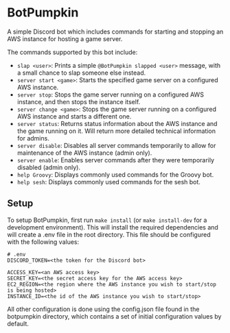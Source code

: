 # BotPumpkin
A simple Discord bot which includes commands for starting and stopping an AWS instance for hosting a game server.

The commands supported by this bot include:
* `slap <user>`: Prints a simple `@BotPumpkin slapped <user>` message, with a small chance to slap someone else instead.
* `server start <game>`: Starts the specified game server on a configured AWS instance.
* `server stop`: Stops the game server running on a configured AWS instance, and then stops the instance itself.
* `server change <game>`: Stops the game server running on a configured AWS instance and starts a different one.
* `server status`: Returns status information about the AWS instance and the game running on it. Will return more detailed technical information for admins.
* `server disable`: Disables all server commands temporarily to allow for maintenance of the AWS instance (admin only).
* `server enable`: Enables server commands after they were temporarily disabled (admin only).
* `help Groovy`: Displays commonly used commands for the Groovy bot.
* `help sesh`: Displays commonly used commands for the sesh bot.

## Setup
To setup BotPumpkin, first run `make install` (or `make install-dev` for a development environment). This will install the required dependencies and will create a .env file in the root directory. This file should be configured with the following values:
```
# .env
DISCORD_TOKEN=<the token for the Discord bot>

ACCESS_KEY=<an AWS access key>
SECRET_KEY=<the secret access key for the AWS access key>
EC2_REGION=<the region where the AWS instance you wish to start/stop is being hosted>
INSTANCE_ID=<the id of the AWS instance you wish to start/stop>
```

All other configuration is done using the config.json file found in the botpumpkin directory, which contains a set of initial configuration values by default.
